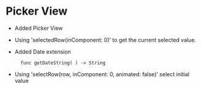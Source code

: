 # Picker View

- Added Picker View

- Using 'selectedRow(inComponent: 0)' to get the current selected value.

- Added Date extension
        
        func getDateString( ) -> String
        
- Using 'selectRow(row, inComponent: 0, animated: false)' select initial value
